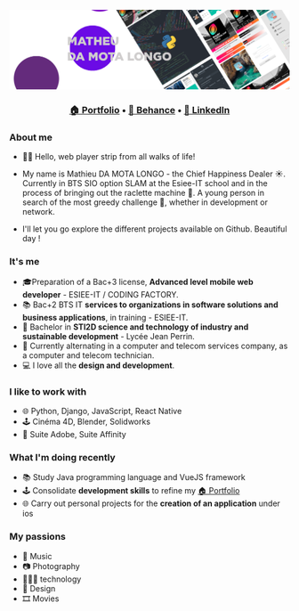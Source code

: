 <p align="center">
  <img src="header.png"></p>

<h3 align="center"><b><a href="https://mathieudamotalongo.fr/">🏠 Portfolio</a></b> • <b><a href="https://www.behance.net/Mathieu_DML">📰 Behance</a></b> • <b><a href="https://www.linkedin.com/in/mathieu-da-mota-longo/">👔 LinkedIn</a></b></h3>


### About me

* 🙌🏻 Hello, web player strip from all walks of life!

* My name is Mathieu DA MOTA LONGO - the Chief Happiness Dealer ☀️. Currently in BTS SIO option SLAM at the Esiee-IT school and in the process of bringing out the raclette machine 🧀. A young person in search of the most greedy challenge 🚀, whether in development or network.

* I'll let you go explore the different projects available on Github. Beautiful day !

### It's me

* 🎓Preparation of a Bac+3 license, **Advanced level mobile web developer** - ESIEE-IT / CODING FACTORY.
* 📚 Bac+2 BTS IT **services to organizations in software solutions and business applications**, in training - ESIEE-IT.
* 📖 Bachelor in **STI2D science and technology of industry and sustainable development** - Lycée Jean Perrin.
* 🚀 Currently alternating in a computer and telecom services company, as a computer and telecom technician.
* 💻 I love all the **design and development**.

### I like to work with

* 🌐 Python, Django, JavaScript, React Native
* 🕹️ Cinéma 4D, Blender, Solidworks
* 🎨 Suite Adobe, Suite Affinity

### What I'm doing recently

* 📚 Study Java programming language and VueJS framework
* 🕹️ Consolidate **development skills** to refine my <a href="https://mathieudamotalongo.fr/">🏠 Portfolio</a>
* 🌐 Carry out personal projects for the **creation of an application** under ios

### My passions

* 🎵 Music
* 📷 Photography
* 👨🏻‍💻 technology
* 🎨 Design
* 🎞️ Movies
